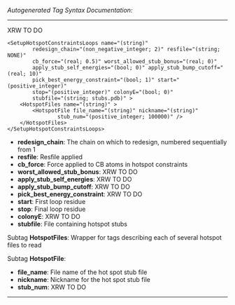 _Autogenerated Tag Syntax Documentation:_

---
XRW TO DO

```
<SetupHotspotConstraintsLoops name="(string)"
        redesign_chain="(non_negative_integer; 2)" resfile="(string; NONE)"
        cb_force="(real; 0.5)" worst_allowed_stub_bonus="(real; 0)"
        apply_stub_self_energies="(bool; 0)" apply_stub_bump_cutoff="(real; 10)"
        pick_best_energy_constraint="(bool; 1)" start="(positive_integer)"
        stop="(positive_integer)" colonyE="(bool; 0)"
        stubfile="(string; stubs.pdb)" >
    <HotspotFiles name="(string)" >
        <HotspotFile file_name="(string)" nickname="(string)"
                stub_num="(positive_integer; 100000)" />
    </HotspotFiles>
</SetupHotspotConstraintsLoops>
```

-   **redesign_chain**: The chain on which to redesign, numbered sequentially from 1
-   **resfile**: Resfile applied
-   **cb_force**: Force applied to CB atoms in hotspot constraints
-   **worst_allowed_stub_bonus**: XRW TO DO
-   **apply_stub_self_energies**: XRW TO DO
-   **apply_stub_bump_cutoff**: XRW TO DO
-   **pick_best_energy_constraint**: XRW TO DO
-   **start**: First loop residue
-   **stop**: Final loop residue
-   **colonyE**: XRW TO DO
-   **stubfile**: File containing hotspot stubs


Subtag **HotspotFiles**:   Wrapper for tags describing each of several hotspot files to read



Subtag **HotspotFile**:   

-   **file_name**: File name of the hot spot stub file
-   **nickname**: Nickname for the hot spot stub file
-   **stub_num**: XRW TO DO

---
